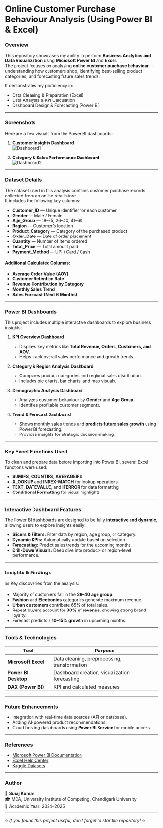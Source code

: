 # **Online Customer Purchase Behaviour Analysis (Using Power BI & Excel)**  

### **Overview**
This repository showcases my ability to perform **Business Analytics and Data Visualization** using **Microsoft Power BI** and **Excel**.  
The project focuses on analyzing **online customer purchase behaviour** — understanding how customers shop, identifying best-selling product categories, and forecasting future sales trends.  

It demonstrates my proficiency in:
- Data Cleaning & Preparation (Excel)  
- Data Analysis & KPI Calculation  
- Dashboard Design & Forecasting (Power BI)  

---

### **Screenshots**
Here are a few visuals from the Power BI dashboards:

1. **Customer Insights Dashboard**  
   ![Dashboard1](https://github.com/user-attachments/assets/fabfb747-3853-4460-94e9-50e8f28d1b7e)

2. **Category & Sales Performance Dashboard**  
   ![Dashboard2](https://github.com/user-attachments/assets/32d4e77d-4c79-4577-9f85-e35d86873387)

---

### **Dataset Details**
The dataset used in this analysis contains customer purchase records collected from an online retail store.  
It includes the following key columns:

- **Customer_ID** — Unique identifier for each customer  
- **Gender** — Male / Female  
- **Age_Group** — 18–25, 26–40, 41–60  
- **Region** — Customer’s location  
- **Product_Category** — Category of the purchased product  
- **Order_Date** — Date of order placement  
- **Quantity** — Number of items ordered  
- **Total_Price** — Total amount paid  
- **Payment_Method** — UPI / Card / Cash  

#### Additional Calculated Columns:
- **Average Order Value (AOV)**  
- **Customer Retention Rate**  
- **Revenue Contribution by Category**  
- **Monthly Sales Trend**  
- **Sales Forecast (Next 6 Months)**  

---

### **Power BI Dashboards**

This project includes multiple interactive dashboards to explore business insights:

1. **KPI Overview Dashboard**  
   - Displays key metrics like **Total Revenue, Orders, Customers, and AOV**.  
   - Helps track overall sales performance and growth trends.

2. **Category & Region Analysis Dashboard**  
   - Compares product categories and regional sales distribution.  
   - Includes pie charts, bar charts, and map visuals.

3. **Demographic Analysis Dashboard**  
   - Analyzes customer behaviour by **Gender** and **Age Group**.  
   - Identifies profitable customer segments.

4. **Trend & Forecast Dashboard**  
   - Shows monthly sales trends and **predicts future sales growth** using Power BI forecasting.  
   - Provides insights for strategic decision-making.

---

### **Key Excel Functions Used**
To clean and prepare data before importing into Power BI, several Excel functions were used:
- **SUMIFS**, **COUNTIFS**, **AVERAGEIFS**  
- **XLOOKUP** and **INDEX-MATCH** for lookup operations  
- **TEXT**, **DATEVALUE**, and **IFERROR** for data formatting  
- **Conditional Formatting** for visual highlights  

---

### **Interactive Dashboard Features**
The Power BI dashboards are designed to be fully **interactive and dynamic**, allowing users to explore insights easily:
- **Slicers & Filters:** Filter data by region, age group, or category.  
- **Dynamic KPIs:** Automatically update based on selection.  
- **Forecasting:** Predict sales trends for the upcoming months.  
- **Drill-Down Visuals:** Deep dive into product- or region-level performance.  

---

### **Insights & Findings**
📊 Key discoveries from the analysis:
- Majority of customers fall in the **26–40 age group**.  
- **Fashion** and **Electronics** categories generate maximum revenue.  
- **Urban customers** contribute 65% of total sales.  
- Repeat buyers account for **30% of revenue**, showing strong brand loyalty.  
- Forecast predicts a **10–15% growth** in upcoming months.  

---

### **Tools & Technologies**
| Tool | Purpose |
|------|----------|
| **Microsoft Excel** | Data cleaning, preprocessing, transformation |
| **Power BI Desktop** | Dashboard creation, visualization, forecasting |
| **DAX (Power BI)** | KPI and calculated measures |

---

### **Future Enhancements**
- Integration with real-time data sources (API or database).  
- Adding AI-powered product recommendations.  
- Cloud hosting dashboards using **Power BI Service** for mobile access.  

---

### **References**
- [Microsoft Power BI Documentation](https://learn.microsoft.com/en-us/power-bi/)  
- [Excel Help Center](https://support.microsoft.com/excel)  
- [Kaggle Datasets](https://www.kaggle.com/datasets)  

---

### **Author**
👤 **Suraj Kumar**  
🎓 MCA, University Institute of Computing, Chandigarh University    
📅 Academic Year: 2024–2025  

---

⭐ *If you found this project useful, don’t forget to star the repository!* ⭐
